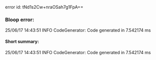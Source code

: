 error id: tNd1s2Cw+nraOSah7g1FpA==
### Bloop error:

25/06/17 14:43:51 INFO CodeGenerator: Code generated in 7.542174 ms
#### Short summary: 

25/06/17 14:43:51 INFO CodeGenerator: Code generated in 7.542174 ms